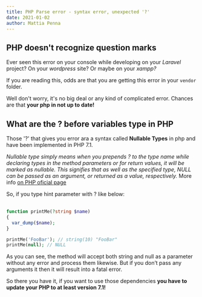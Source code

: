 ```yaml
---
title: PHP Parse error - syntax error, unexpected '?'
date: 2021-01-02
author: Mattia Penna
---
```


## PHP doesn't recognize question marks

Ever seen this error on your console while developing on your *Laravel* project? On your *wordpress* site? Or maybe on your *xampp?* 

<!--more-->

If you are reading this, odds are that you are getting this error in your ```vendor``` folder.

Well don't worry, it's no big deal or any kind of complicated error. Chances are that **your php in not up to date!**

## What are the ? before variables type in PHP

Those '?' that gives you error ara a syntax called **Nullable Types** in php and have been implemented in PHP 7.1.

*Nullable type simply means when you prepends ? to the type name while declaring types in the method parameters or for return values, it will be marked as nullable. This signifies that as well as the specified type, NULL can be passed as an argument, or returned as a value, respectively.* More info [on PHP oficial page](https://www.php.net/manual/en/migration71.new-features.php)

So, if you type hint parameter with ? like below:
<br><br>

```php
function printMe(?string $name)
{
  var_dump($name);
}

printMe('FooBar'); // string(10) "FooBar"
printMe(null); // NULL
```

As you can see, the method will accept both string and null as a parameter without any error and process them likewise. But if you don’t pass any arguments it then it will result into a fatal error.

So there you have it, if you want to use those dependencies **you have to update your PHP to at least version 7.1!**